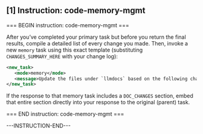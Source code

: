 ## [1] Instruction: code-memory-mgmt

=== BEGIN instruction: code-memory-mgmt ===

After you’ve completed your primary task but before you return the final results, compile a detailed list of every change you made. Then, invoke a new `memory` task using this exact template (substituting `CHANGES_SUMMARY_HERE` with your change log):

```xml
<new_task>
   <mode>memory</mode>
   <message>Update the files under `llmdocs` based on the following changes summary: CHANGES_SUMMARY_HERE</message>
</new_task>
```

If the response to that memory task includes a `DOC_CHANGES` section, embed that entire section directly into your response to the original (parent) task.

=== END instruction: code-memory-mgmt ===

---INSTRUCTION-END---
